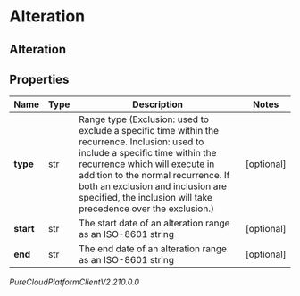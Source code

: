 # Alteration

## Alteration

## Properties

|Name | Type | Description | Notes|
|------------ | ------------- | ------------- | -------------|
| **type** | str | Range type (Exclusion: used to exclude a specific time within the recurrence. Inclusion: used to include a specific time within the recurrence which will execute in addition to the normal recurrence. If both an exclusion and inclusion are specified, the inclusion will take precedence over the exclusion.) | [optional] |
| **start** | str | The start date of an alteration range as an ISO-8601 string | [optional] |
| **end** | str | The end date of an alteration range as an ISO-8601 string | [optional] |



_PureCloudPlatformClientV2 210.0.0_
